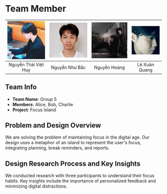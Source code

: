 # Team Member
| ![NTVHuy](NTVH.png?raw=true)  | ![NNBac](NNB.png?raw=true)  | ![NHoang](NH.png?raw=true)   | ![LXQuang](LXQ.png?raw=true) |
| :---------------------------: | :-------------------------: | :--------------------------: | :--------------------------: |
|      Nguyễn Thái Việt Huy     |        Nguyễn Như Bắc       |         Nguyễn Hoàng         |         Lê Xuân Quang        |

## Team Info
- **Team Name**: Group 5
- **Members**: Alice, Bob, Charlie
- **Project**: Focus Island

## Problem and Design Overview
We are solving the problem of maintaining focus in the digital age. Our design uses a metaphor of an island to represent the user's focus, integrating planning, break reminders, and reports.

## Design Research Process and Key Insights
We conducted research with three participants to understand their focus habits. Key insights include the importance of personalized feedback and minimizing digital distractions.
